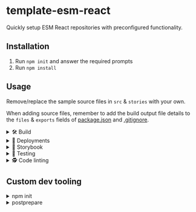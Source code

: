 # template-esm-react

Quickly setup ESM React repositories with preconfigured functionality.

## Installation

1. Run `npm init` and answer the required prompts
2. Run `npm install`

## Usage

Remove/replace the sample source files in `src` & `stories` with your own.

When adding source files, remember to add the build output file details to the `files` & `exports` fields of [package.json](package.json) and [.gitignore](.gitignore).

<details>
  <summary>🛠️ Build</summary>

`npm run prepare` runs all preparation clean & build scripts:

- `npm run prepare:clean` removes any files as specified in the `files` fields of [package.json](package.json)
- `npm run prepare:css` compiles SCSS files from `src` into CSS files in the root directory with [PostCSS](https://github.com/postcss/postcss) & [Sass](https://github.com/sass/sass)
- `npm run prepare:js` compiles JavaScript source files into the root directory files with [Babel](https://github.com/babel/babel)

_Note: the ["prepare" Life Cycle Script](https://docs.npmjs.com/cli/using-npm/scripts) runs automatically during `publish`, `pack` and on local `install`._

</details>

<details>
  <summary>🚀 Deployments</summary>

The GitHub action [npm-publish.yml](.github/workflows/npm-publish.yml) is used to automatically deploy a release to the NPM package registry. The action requires the `NPM_TOKEN` secrets to be set.

</details>

<details>
  <summary>📕 Storybook</summary>

- `npm run storybook` will run Storybook for local use
- `npm run storybook:build` will build Storybook to `./storybook-static` for deployment use

</details>

<details>
  <summary>🧪 Testing</summary>

#### Code linting tests

The GitHub action [node.js.yml](.github/workflows/node.js.yml) is used to run the code linting tests on pull requests and commit pushes into the main branch. The action requires the `NPM_TOKEN` secrets to be set.

`npm run test` runs the code linting tests:

- `npm run test:eslint` runs the [ESLint](https://github.com/eslint/eslint) JavaScript linting checks
- `npm run test:prettier` runs the [Prettier](https://github.com/prettier/prettier) code formatting checks

#### Storybook CI tests

The GitHub action [storybook-tests.yml](.github/workflows/storybook-tests.yml) is used to run the Storybook CI tests on pull requests and commit pushes into the main branch. The action requires the following secrets to be set:

- `NETLIFY_SITE_ID`
- `NETLIFY_TOKEN`

These Storybook CI tests can also be run while running Storybook locally:

- `npm run test:storybook` uses [Storybook Test Runner](https://storybook.js.org/docs/react/writing-tests/test-runner) to run [Test Coverage](https://storybook.js.org/docs/react/writing-tests/test-coverage), [User Interaction](https://storybook.js.org/docs/react/writing-tests/interaction-testing), [DOM](https://jestjs.io/docs/snapshot-testing) & [Image](https://github.com/americanexpress/jest-image-snapshot) Snapshot tests.
- `npm run test:storybook:update` will update the [Test Coverage](https://storybook.js.org/docs/react/writing-tests/test-coverage) results and any failing [DOM](https://jestjs.io/docs/snapshot-testing) & [Image](https://github.com/americanexpress/jest-image-snapshot) Snapshot snapshots

</details>

<details>
  <summary>🕵️ Code linting</summary>

[Husky](https://github.com/typicode/husky) & [lint-staged](https://github.com/okonet/lint-staged) are used to automatically run code linting checks on each file of a commit.

You can manually run linting error fixes with:

- `npm run eslint` fixes JavaScript linting issues with [ESLint](https://github.com/eslint/eslint)
- `npm run prettier` fixes code formatting issues with [Prettier](https://github.com/prettier/prettier)

</details>

## Custom dev tooling

<details>
  <summary>npm init</summary>

- Automatically resets `name` with `--scope` arg (if given) and directory name (lowercased)
- Automatically resets `version` to `0.0.0`
- Automatically sets `repository`, `bugs` & `homepage` from `.git/config`
- Prompts user for `description` (required)
- Prompts user for `keywords`, `license` & `author` (optional)

</details>

<details>
  <summary>postprepare</summary>

`npm run postprepare` runs the following formatting:

- Updates [package.json](package.json):
  - Formats `repository` & `bugs` to shorthand urls
  - Sorts the order of keys - see [KEYS_ORDER](.npm-postprepare.cjs)
  - Sorts the order of sub-keys alphabetically
  - Sorts the order of `dependencies`, `devDependencies` & `peerDependencies` fields to the end
- Updates the [README.md](README.md):
  - Uses the package `name` for the main title
  - Uses the package `description` for the first paragraph after the main title
  - Keeps anything from the second title and below

_Note: the ["postprepare" Life Cycle Script](https://docs.npmjs.com/cli/using-npm/scripts) runs automatically on `install`._

</details>
